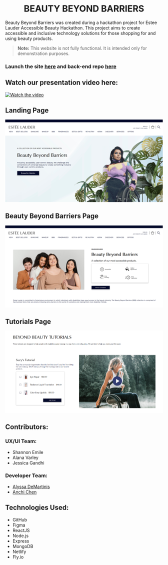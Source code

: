 # <center>BEAUTY BEYOND BARRIERS</center>

Beauty Beyond Barriers was created during a hackathon project for Estee Lauder Accessible Beauty Hackathon. This project aims to create accessible and inclusive technology solutions for those shopping for and using beauty products.  

> **Note:** This website is not fully functional. It is intended only for demonstration purposes.

### Launch the site [**here**](https://beautybeyondbarriers.netlify.app) and back-end repo [**here**](https://github.com/cactuspie23/beauty-beyond-barriers-back-end)

## Watch our presentation video here:
[![Watch the video](https://img.youtube.com/vi/rrC29hobkaA/maxresdefault.jpg)](https://youtu.be/rrC29hobkaA)

## Landing Page

![BBB Landing Page](/public/images/ScreenshotLanding.png "The Landing Page")

## Beauty Beyond Barriers Page

![BBB Page](/public/images/ScreenshotBBB.png "The BBB Page")

## Tutorials Page

![BBB Tutorial Page](/public/images/ScreenshotTutorials.png "The BBB Tutorial Page")

## Contributors:

### UX/UI Team:

- Shannon Emile
- Alana Varley
- Jessica Gandhi

### Developer Team:

- [Alyssa DeMartinis](https://github.com/cactuspie23)
- [Anchi Chen](https://github.com/chenannchi)

## Technologies Used:

- GitHub
- Figma
- ReactJS
- Node.js
- Express
- MongoDB
- Netlify
- Fly.io
